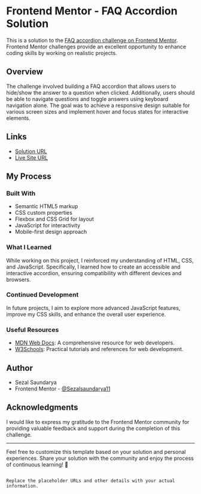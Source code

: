 # Frontend Mentor - FAQ Accordion Solution

This is a solution to the [FAQ accordion challenge on Frontend Mentor](https://www.frontendmentor.io/challenges/faq-accordion-wyfFdeBwBz). Frontend Mentor challenges provide an excellent opportunity to enhance coding skills by working on realistic projects.

## Overview

The challenge involved building a FAQ accordion that allows users to hide/show the answer to a question when clicked. Additionally, users should be able to navigate questions and toggle answers using keyboard navigation alone. The goal was to achieve a responsive design suitable for various screen sizes and implement hover and focus states for interactive elements.

## Links

- [Solution URL](https://your-solution-url.com)
- [Live Site URL](https://your-live-site-url.com)

## My Process

### Built With

- Semantic HTML5 markup
- CSS custom properties
- Flexbox and CSS Grid for layout
- JavaScript for interactivity
- Mobile-first design approach

### What I Learned

While working on this project, I reinforced my understanding of HTML, CSS, and JavaScript. Specifically, I learned how to create an accessible and interactive accordion, ensuring compatibility with different devices and browsers.

### Continued Development

In future projects, I aim to explore more advanced JavaScript features, improve my CSS skills, and enhance the overall user experience.

### Useful Resources

- [MDN Web Docs](https://developer.mozilla.org/): A comprehensive resource for web developers.
- [W3Schools](https://www.w3schools.com/): Practical tutorials and references for web development.

## Author

- Sezal Saundarya
- Frontend Mentor - [@Sezalsaundarya11](https://www.frontendmentor.io/profile/yourusername)

## Acknowledgments

I would like to express my gratitude to the Frontend Mentor community for providing valuable feedback and support during the completion of this challenge.

---

Feel free to customize this template based on your solution and personal experiences. Share your solution with the community and enjoy the process of continuous learning! 🚀
```

Replace the placeholder URLs and other details with your actual information.
